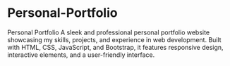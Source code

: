 # Personal-Portfolio
Personal Portfolio A sleek and professional personal portfolio website showcasing my skills, projects, and experience in web development. Built with HTML, CSS, JavaScript, and Bootstrap, it features responsive design, interactive elements, and a user-friendly interface.
